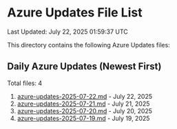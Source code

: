 # Azure Updates File List

Last Updated: July 22, 2025 01:59:37 UTC

This directory contains the following Azure Updates files:

## Daily Azure Updates (Newest First)

Total files: 4

1. [azure-updates-2025-07-22.md](./azure-updates-2025-07-22.md) - July 22, 2025
2. [azure-updates-2025-07-21.md](./azure-updates-2025-07-21.md) - July 21, 2025
3. [azure-updates-2025-07-20.md](./azure-updates-2025-07-20.md) - July 20, 2025
4. [azure-updates-2025-07-19.md](./azure-updates-2025-07-19.md) - July 19, 2025
